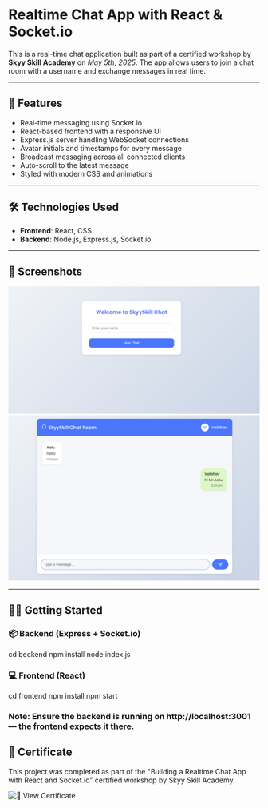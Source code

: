 # Realtime Chat App with React & Socket.io

This is a real-time chat application built as part of a certified workshop by **Skyy Skill Academy** on _May 5th, 2025_. The app allows users to join a chat room with a username and exchange messages in real time.

---

## 🚀 Features

- Real-time messaging using Socket.io
- React-based frontend with a responsive UI
- Express.js server handling WebSocket connections
- Avatar initials and timestamps for every message
- Broadcast messaging across all connected clients
- Auto-scroll to the latest message
- Styled with modern CSS and animations

---

## 🛠️ Technologies Used

- **Frontend**: React, CSS
- **Backend**: Node.js, Express.js, Socket.io

---

## 📸 Screenshots

![Login Page](./images/login.png)  
![Chat Page](./images/chat.png)

---

## 🧑‍💻 Getting Started

### 📦 Backend (Express + Socket.io)

cd beckend
npm install
node index.js

### 💻 Frontend (React)

cd frontend
npm install
npm start

### Note: Ensure the backend is running on http://localhost:3001 — the frontend expects it there.

## 📜 Certificate

This project was completed as part of the "Building a Realtime Chat App with React and Socket.io" certified workshop by Skyy Skill Academy.

![🔗 View Certificate](https://lms-admin-4492e.web.app/qr_valid/68199c7b9a6e0ea9171a775e/)
